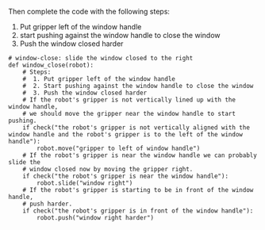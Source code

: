 

Then complete the code with the following steps:

1. Put gripper left of the window handle 
2. start pushing against the window handle to close the window 
3. Push the window closed harder

```
# window-close: slide the window closed to the right
def window_close(robot):
    # Steps:
    #  1. Put gripper left of the window handle
    #  2. Start pushing against the window handle to close the window
    #  3. Push the window closed harder
    # If the robot's gripper is not vertically lined up with the window handle,
    # we should move the gripper near the window handle to start pushing.
    if check("the robot's gripper is not vertically aligned with the window handle and the robot's gripper is to the left of the window handle"):
        robot.move("gripper to left of window handle")
    # If the robot's gripper is near the window handle we can probably slide the
    # window closed now by moving the gripper right.
    if check("the robot's gripper is near the window handle"):
        robot.slide("window right")
    # If the robot's gripper is starting to be in front of the window handle,
    # push harder.
    if check("the robot's gripper is in front of the window handle"):
        robot.push("window right harder")
```